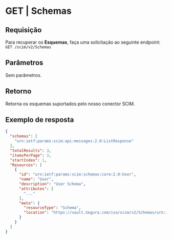 # GET | Schemas

## **Requisição**

Para recuperar os **Esquemas**, faça uma solicitação ao seguinte endpoint:  
`GET /scim/v2/Schemas`

## **Parâmetros**

Sem parâmetros.

## **Retorno**

Retorna os esquemas suportados pelo nosso conector SCIM.

## **Exemplo de resposta**

```json
{
  "schemas": [
    "urn:ietf:params:scim:api:messages:2.0:ListResponse"
  ],
  "totalResults": 3,
  "itemsPerPage": 3,
  "startIndex": 1,
  "Resources": [
    {
      "id": "urn:ietf:params:scim:schemas:core:2.0:User",
      "name": "User",
      "description": "User Schema",
      "attributes": [
        "..."
      ],
      "meta": {
        "resourceType": "Schema",
        "location": "https://vault.Segura.com/iso/scim/v2/Schemas/urn:ietf:params:scim:schemas:core:2.0:User"
      }
    }
  ]
}
```